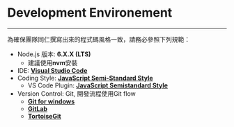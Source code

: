 # Development Environement

---

為確保團隊同仁撰寫出來的程式碼風格一致，請務必參照下列規範：

* Node.js 版本: **6.X.X \(LTS\)**
  * 建議使用**nvm**安裝
* IDE: [**Visual Studio Code**](https://code.visualstudio.com/)
* Coding Style: [**JavaScript Semi-Standard Style**](https://github.com/Flet/semistandard)
  * VS Code Plugin: [**JavaScript Semistandard Style**](https://marketplace.visualstudio.com/items?itemName=flet.vscode-semistandard)
* Version Control: Git, 開發流程使用Git flow
  * [**Git for windows**](http://gitforwindows.org/)
  * [**GitLab**](http://advgitlab.eastasia.cloudapp.azure.com/)
  * [**TortoiseGit**](https://tortoisegit.org/)



